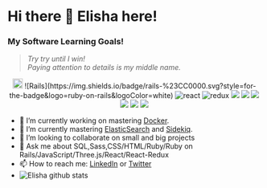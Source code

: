 # __Hi there 👋 Elisha here!__

### __My Software Learning Goals!__
> *Try try until I win! <br>Paying attention to 				details is my middle name.*

<div align="center">
 <code><img height="20" src="https://www.ruby-lang.org/images/header-ruby-logo.png"></code>
 ![Rails](https://img.shields.io/badge/rails-%23CC0000.svg?style=for-the-badge&logo=ruby-on-rails&logoColor=white)
 <img alt="react" src="https://img.shields.io/badge/react-%2320232a.svg?style=for-the-badge&logo=react&loColor=%2361DAFB"> <img alt="redux" src="https://img.shields.io/badge/redux-%23593d88.svg?style=for-the-badge&logo=redux&logoColor=white"> <img src="https://img.shields.io/badge/javascript-%23323330.svg?style=for-the-badge&logo=javascript&logoColor=%23F7DF1E"/> <img src="https://img.shields.io/badge/html5-%23E34F26.svg?style=for-the-badge&logo=html5&logoColor=white"/> <img src="https://img.shields.io/badge/css3-%231572B6.svg?style=for-the-badge&logo=css3&logoColor=white"/> <img src="https://img.shields.io/badge/bootstrap-%23563D7C.svg?style=for-the-badge&logo=bootstrap&logoColor=white"/> <img src="https://img.shields.io/badge/git-%23F05033.svg?style=for-the-badge&logo=git&logoColor=white"/> <img src="https://img.shields.io/badge/SASS-hotpink.svg?style=for-the-badge&logo=SASS&logoColor=white"/></div>

- 🔭 I’m currently working on mastering [Docker](https://www.docker.com/).
- 🌱 I’m currently mastering [ElasticSearch](https://www.elastic.co/) and [Sidekiq](https://sidekiq.org/).
- 👯 I’m looking to collaborate on small and big projects
- 💬 Ask me about SQL,Sass,CSS/HTML/Ruby/Ruby on Rails/JavaScript/Three.js/React/React-Redux
- 📫 How to reach me: [LinkedIn](https://www.linkedin.com/in/elisha-kyakopo/) or [Twitter](https://twitter.com/Elisha1k)
- ![Elisha github stats](https://github-readme-stats.vercel.app/api?username=elisha2kyakpo1&show_icons=true&theme=radical)

